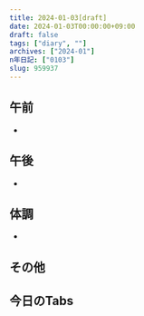 ```yaml
---
title: 2024-01-03[draft]
date: 2024-01-03T00:00:00+09:00
draft: false
tags: ["diary", ""]
archives: ["2024-01"]
n年日記: ["0103"]
slug: 959937
---
```

## 午前
- 
## 午後
- 
## 体調
- 
## その他
## 今日のTabs